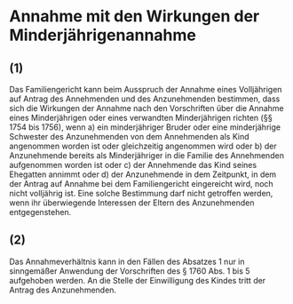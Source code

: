 # Annahme mit den Wirkungen der Minderjährigenannahme



## (1)

 Das Familiengericht kann beim Ausspruch der Annahme eines Volljährigen auf Antrag des Annehmenden und des Anzunehmenden bestimmen, dass sich die Wirkungen der Annahme nach den Vorschriften über die Annahme eines Minderjährigen oder eines verwandten Minderjährigen richten (§§ 1754 bis 1756), wenn  a)
 ein minderjähriger Bruder oder eine minderjährige Schwester des Anzunehmenden von dem Annehmenden als Kind angenommen worden ist oder gleichzeitig angenommen wird oder
 b)
 der Anzunehmende bereits als Minderjähriger in die Familie des Annehmenden aufgenommen worden ist oder
 c)
 der Annehmende das Kind seines Ehegatten annimmt oder
 d)
 der Anzunehmende in dem Zeitpunkt, in dem der Antrag auf Annahme bei dem Familiengericht eingereicht wird, noch nicht volljährig ist.
Eine solche Bestimmung darf nicht getroffen werden, wenn ihr überwiegende Interessen der Eltern des Anzunehmenden entgegenstehen.

## (2)

 Das Annahmeverhältnis kann in den Fällen des Absatzes 1 nur in sinngemäßer Anwendung der Vorschriften des § 1760 Abs. 1 bis 5 aufgehoben werden. An die Stelle der Einwilligung des Kindes tritt der Antrag des Anzunehmenden. 

